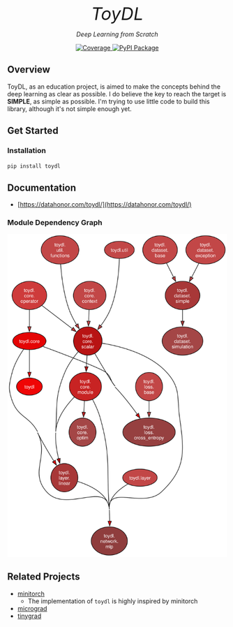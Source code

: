 <p align="center" style="font-size:40px; margin:0px 10px 0px 10px">
    <em>ToyDL</em>
</p>
<p align="center">
    <em>Deep Learning from Scratch</em>
</p>

<p align="center">
<a href="https://codecov.io/gh/shenxiangzhuang/toydl" target="_blank">
    <img src="https://codecov.io/gh/shenxiangzhuang/toydl/branch/master/graph/badge.svg" alt="Coverage">
</a>
<a href="https://pypi.org/project/toydl" target="_blank">
    <img src="https://badge.fury.io/py/toydl.svg" alt="PyPI Package">
</a>
</p>


## Overview

ToyDL, as an education project, is aimed to make the
concepts behind the deep learning as clear as possible.
I do believe the key to reach the target is **SIMPLE**, as simple as possible.
I'm trying to use little code to build this library, although it's not simple enough yet.

## Get Started

### Installation
```bash
pip install toydl
```

## Documentation
- [https://datahonor.com/toydl/](https://datahonor.com/toydl/)

### Module Dependency Graph
![Module Dependency Graph](./toydl.svg)


## Related Projects
- [minitorch](https://github.com/minitorch/minitorch)
  - The implementation of `toydl` is highly inspired by minitorch
- [micrograd](https://github.com/karpathy/micrograd)
- [tinygrad](https://github.com/tinygrad/tinygrad)
